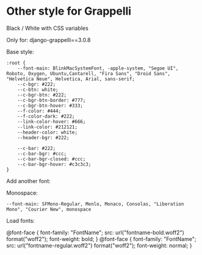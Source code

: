 # Other style for Grappelli

Black / White with CSS variables

Only for: django-grappelli==3.0.8

Base style:

```
:root {
    --font-main: BlinkMacSystemFont, -apple-system, "Segoe UI", Roboto, Oxygen, Ubuntu,Cantarell, "Fira Sans", "Droid Sans", "Helvetica Neue", Helvetica, Arial, sans-serif;
    --c-bgr: #222;
    --c-btn: white;
    --c-bgr-btn: #222;
    --c-bgr-btn-border: #777;
    --c-bgr-btn-hover: #333;
    --f-color: #444;
    --f-color-dark: #222;
    --link-color-hover: #666;
    --link-color: #212121;
    --header-color: white;
    --header-bgr: #222;

    --c-bar: #222;
    --c-bar-bgr: #ccc;
    --c-bar-bgr-closed: #ccc;
    --c-bar-bgr-hover: #c3c3c3;
}
```

Add another font:

Monospace:
```
--font-main: SFMono-Regular, Menlo, Monaco, Consolas, "Liberation Mono", "Courier New", monospace
```

Load fonts:

@font-face {
  font-family: "FontName";
  src: url("fontname-bold.woff2") format("woff2");
  font-weight: bold;
}
@font-face {
  font-family: "FontName";
  src: url("fontname-regular.woff2") format("woff2");
  font-weight: normal;
}
